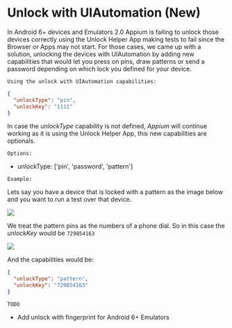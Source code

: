 # Unlock with UIAutomation (New)
In Android 6+ devices and Emulators 2.0 Appium is failing to unlock those devices correctly
using the Unlock Helper App making tests to fail since the Browser or Apps may not start.
For those cases, we came up with a solution, unlocking the devices with UIAutomation by
adding new capabilities that would let you press on pins, draw patterns or send a password
depending on which lock you defined for your device.

`Using the unlock with UIAutomation capabilities:`
```json
{
  "unlockType": "pin",
  "unlockKey": "1111"
}
```
In case the *unlockType*  capability is not defined, *Appium* will continue working as it is using the Unlock Helper App, this new capabilities are optionals.

`Options:`
* unlockType: ['pin',  'password', 'pattern']


`Example:`

Lets say you have a device that is locked with a pattern  as the image below and you want to run a test over that device.

<img src="https://dl.dropboxusercontent.com/u/8655269/Screen%20Shot%202017-02-23%20at%2011.06.10%20AM.png" />

We treat the pattern pins as the numbers of a phone dial. So in this case the *unlockKey* would be `729854163`

<img src="https://dl.dropboxusercontent.com/u/8655269/Screen%20Shot%202017-02-23%20at%2011.06.20%20AM.png" />

And the capabilities would be:
```json
{
  "unlockType": "pattern",
  "unlockKey": "729854163"
}
```

`TODO`
* Add unlock with fingerprint for Android 6+ Emulators
